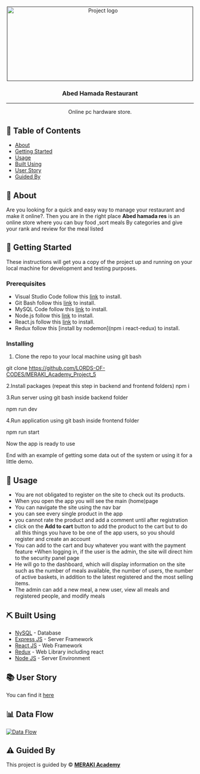 <p align="center">
  <a href="" rel="noopener">
 <img width=500px height=200px src="https://postimg.cc/21K5wgt8" alt="Project logo"></a>
</p>

<h3 align="center">Abed Hamada Restaurant</h3>

---

<p align="center"> Online pc hardware store.
    <br> 
</p>

## 📝 Table of Contents

- [About](#about)
- [Getting Started](#getting_started)
- [Usage](#usage)
- [Built Using](#built_using)
- [User Story](#user_story)
- [Guided By](#guided_by)

## 🧐 About <a name = "about"></a>
Are you looking for a quick and easy way to manage your restaurant and make it online?. Then you are in the right place **Abed hamada res** is an online store where you can buy food ,sort meals By categories  and give your rank and review for the meal listed

## 🏁 Getting Started <a name = "getting_started"></a>

These instructions will get you a copy of the project up and running on your local machine for development and testing purposes.

### Prerequisites
+ Visual Studio Code follow this [link](https://code.visualstudio.com/download) to install.
+ Git Bash follow this [link](https://git-scm.com/download/win) to install.
+ MySQL Code follow this [link](https://www.mysql.com/downloads/) to install.
+ Node.js follow this [link](https://nodejs.org/en/download/) to install.
+ React.js follow this [link](https://https://reactjs.org//) to install.
+ Redux follow this [install by nodemon](npm i react-redux) to install.





### Installing

1. Clone the repo to your local machine using git bash

git clone https://github.com/LORDS-OF-CODES/MERAKI_Academy_Project_5

2.Install packages (repeat this step in backend and frontend folders)
npm i

3.Run server using git bash inside backend folder

npm run dev

4.Run application using git bash inside frontend folder

npm run start

Now the app is ready to use

End with an example of getting some data out of the system or using it for a little demo.

## 🎈 Usage <a name="usage"></a>

+ You are not obligated to register on the site to check out its products.
+ When you open the app you will see the main (home)page
+ You can navigate the site using the nav bar
+ you can see every  single product in the app 
+ you cannot rate the product and add a comment until after registration
+  click on the **Add to cart** button to add the product to the cart but to do all this things you have to be one of the app users, so you should register and create an account
+  You can add to the cart and buy whatever you want with the payment feature
+When logging in, if the user is the admin, the site will direct him to the security panel page
+ He will go to the dashboard, which will display information on the site such as the number of meals available, the number of users, the number of active baskets, in addition to the latest registered and the most selling items.
+ The admin can add a new meal, a new user, view all meals and registered people, and modify meals


## ⛏️ Built Using <a name = "built_using"></a>

- [NySQL](https://www.mysql.com/) - Database
- [Express JS](https://expressjs.com/) - Server Framework
- [React JS](https://https://reactjs.org/) - Web Framework
- [Redux](https://https://reactjs.org/) - Web Library including react
- [Node JS](https://nodejs.org/en/) - Server Environment

## 📚 User Story <a name = "user_story"></a>

You can find it [here](https://trello.com/b/t4DVOZ4B/simple-project-board)

## 📊 Data Flow <a name = "user_story"></a>

[![Data Flow](/assets/images/diagram.png)](https://trello.com/c/joJNVTFN/1-data-diagram)

## ⚠️ Guided By <a name = "guided_by"></a>

This project is guided by ©️ **[MERAKI Academy](https://www.meraki-academy.org)**


